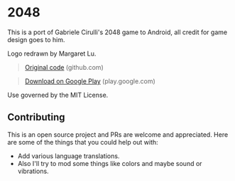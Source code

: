 2048
====

This is a port of Gabriele Cirulli's 2048 game to Android, all credit for game design goes to him.

Logo redrawn by Margaret Lu.

> [Original code](https://github.com/gabrielecirulli/2048) (github.com)

> [Download on Google Play](https://play.google.com/store/apps/details?id=com.tpcstld.twozerogame) (play.google.com)

Use governed by the MIT License.

## Contributing

This is an open source project and PRs are welcome and appreciated. Here are some of the things that you could help out with: 

* Add various language translations.
* Also I'll try to mod some things like colors and maybe sound or vibrations.
